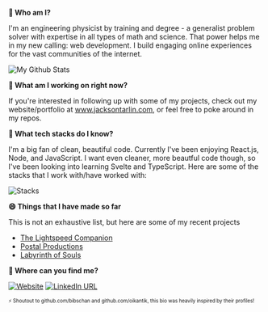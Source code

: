 <!--
Why thank you! You are too kind! Thanks for visiting my profile!-->

**💬 Who am I?**

I'm an engineering physicist by training and degree - a generalist problem solver with expertise in all types of math and science.
That power helps me in my new calling: web development. I build engaging online experiences for the vast communities of the internet.

![My Github Stats](https://github-readme-stats.vercel.app/api?username=JTarlin&show_icons=true&hide_border=true&count_private=true)

**🔭 What am I working on right now?**

If you're interested in following up with some of my projects, check out my website/portfolio at www.jacksontarlin.com, or feel free to poke around in my repos. 

**🌱 What tech stacks do I know?**

I'm a big fan of clean, beautiful code. Currently I've been enjoying React.js, Node, and JavaScript. I want even cleaner, more beautful code though, so I've been looking into learning Svelte and TypeScript. Here are some of the stacks that I work with/have worked with:

![Stacks](https://dl.dropboxusercontent.com/s/mu5hm5bkkh3qnk1/Logos.png)

**😄 Things that I have made so far**

This is not an exhaustive list, but here are some of my recent projects 
 - [The Lightspeed Companion](https://www.jacksontarlin.com/webdev/lightspeed)
 - [Postal Productions](https://www.jacksontarlin.com/webdev/postal)
 - [Labyrinth of Souls](https://www.jacksontarlin.com/gamedev/labyrinth)


**👯 Where can you find me?**

[![Website](https://img.shields.io/website?up_message=online&url=https%3A%2F%2Fnahid-hossain.com)](https://www.jacksontarlin.com)  [![LinkedIn URL](https://img.shields.io/badge/-LinkedIn-blue?style=flat&logo=Linkedin&logoColor=white)](https://www.linkedin.com/in/jackson-tarlin/)

<sub><sup>⚡ Shoutout to github.com/bibschan and github.com/oikantik, this bio was heavily inspired by their profiles!</sup></sub>


